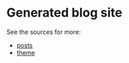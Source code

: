 # Generated blog site

See the sources for more:
- [posts](https://github.com/noirgif/blog)
- [theme](https://github.com/noirgif/tranquilpeak)
